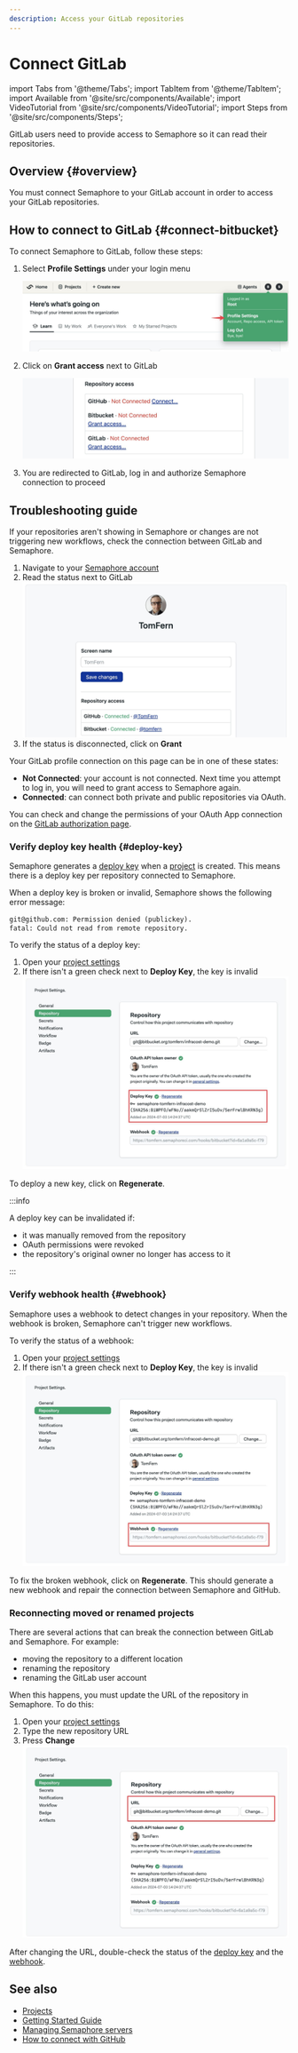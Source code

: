 ```yaml
---
description: Access your GitLab repositories
---
```


# Connect GitLab

import Tabs from '@theme/Tabs';
import TabItem from '@theme/TabItem';
import Available from '@site/src/components/Available';
import VideoTutorial from '@site/src/components/VideoTutorial';
import Steps from '@site/src/components/Steps';

GitLab users need to provide access to Semaphore so it can read their repositories.

## Overview {#overview}

You must connect Semaphore to your GitLab account in order to access your GitLab repositories.

## How to connect to GitLab {#connect-bitbucket}

To connect Semaphore to GitLab, follow these steps:

<Steps>

1. Select **Profile Settings** under your login menu

      ![Profile settings](./img/profile-settings.jpg)

2. Click on **Grant access** next to GitLab

      ![Profile Git Connect](./img/profile-git-connect.jpg)

3. You are redirected to GitLab, log in and authorize Semaphore connection to proceed

</Steps>

## Troubleshooting guide

If your repositories aren't showing in Semaphore or changes are not triggering new workflows, check the connection between GitLab and Semaphore.

<Steps>

1. Navigate to your [Semaphore account](https://me.semaphoreci.com/account)
2. Read the status next to GitLab
    ![Connection status green](./img/account-gh-bb-access.jpg)
3. If the status is disconnected, click on **Grant**

</Steps>

Your GitLab profile connection on this page can be in one of these states:

- **Not Connected**: your account is not connected. Next time you attempt to log in, you will need to grant access to Semaphore again.
- **Connected**: can connect both private and public repositories via OAuth. 

You can check and change the permissions of your OAuth App connection on the [GitLab authorization page](https://bitbucket.org/account/settings/app-authorizations/).

### Verify deploy key health {#deploy-key}

Semaphore generates a [deploy key](https://docs.github.com/en/authentication/connecting-to-github-with-ssh/managing-deploy-keys) when a [project](./projects) is created. This means there is a deploy key per repository connected to Semaphore.

When a deploy key is broken or invalid, Semaphore shows the following error message:

```text
git@github.com: Permission denied (publickey).
fatal: Could not read from remote repository.
```

To verify the status of a deploy key:

<Steps>

1. Open your [project settings](./projects#settings)
2. If there isn't a green check next to **Deploy Key**, the key is invalid
    ![Checking the status of the deploy key](./img/deploy-key-bb.jpg)

</Steps>

To deploy a new key, click on **Regenerate**.

:::info

A deploy key can be invalidated if:

- it was manually removed from the repository
- OAuth permissions were revoked
- the repository's original owner no longer has access to it

:::

### Verify webhook health {#webhook}

Semaphore uses a webhook to detect changes in your repository. When the webhook is broken, Semaphore can't trigger new workflows.

To verify the status of a webhook:


<Steps>

1. Open your [project settings](./projects#settings)
2. If there isn't a green check next to **Deploy Key**, the key is invalid
    ![Checking the status of the deploy key](./img/webhook-bb.jpg)

</Steps>

To fix the broken webhook, click on **Regenerate**. This should generate a new webhook and repair the connection between Semaphore and GitHub.

### Reconnecting moved or renamed projects

There are several actions that can break the connection between GitLab and Semaphore. For example:

- moving the repository to a different location
- renaming the repository
- renaming the GitLab user account

When this happens, you must update the URL of the repository in Semaphore. To do this:

<Steps>

1. Open your [project settings](./projects#settings)
2. Type the new repository URL
3. Press **Change**
    ![Changing the repository URL in Semaphore](./img/repository-url-bb.jpg)

</Steps>

After changing the URL, double-check the status of the [deploy key](#deploy-key) and the [webhook](#webhook).

## See also

- [Projects](./projects)
- [Getting Started Guide](../getting-started/guided-tour)
- [Managing Semaphore servers](./organizations)
- [How to connect with GitHub](./connect-github)


